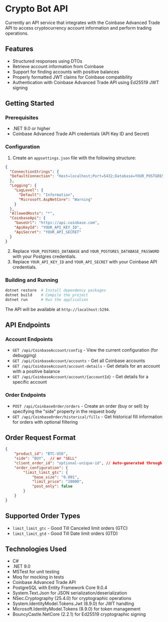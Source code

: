 # Crypto Bot API

Currently an API service that integrates with the Coinbase Advanced Trade API to access cryptocurrency account information and perform trading operations.

## Features

- Structured responses using DTOs
- Retrieve account information from Coinbase
- Support for finding accounts with positive balances
- Properly formatted JWT claims for Coinbase compatibility
- Authentication with Coinbase Advanced Trade API using Ed25519 JWT signing

## Getting Started

### Prerequisites

- .NET 9.0 or higher
- Coinbase Advanced Trade API credentials (API Key ID and Secret)

### Configuration

1. Create an `appsettings.json` file with the following structure:

```json
{
  "ConnectionStrings": {
  "DefaultConnection": "Host=localhost;Port=5432;Database=YOUR_POSTGRES_DATABASE;Username=postgres;Password=YOUR_POSTGRES_DATABASE_PASSWORD"
  },
  "Logging": {
    "LogLevel": {
      "Default": "Information",
      "Microsoft.AspNetCore": "Warning"
    }
  },
  "AllowedHosts": "*",
  "CoinbaseApi": {
    "baseUrl": "https://api.coinbase.com",
    "ApiKeyId": "YOUR_API_KEY_ID",
    "ApiSecret": "YOUR_API_SECRET"
  }
}
```

2. Replace `YOUR_POSTGRES_DATABASE` and `YOUR_POSTGRES_DATABASE_PASSWORD` with your Postgres credentials.
3. Replace `YOUR_API_KEY_ID` and `YOUR_API_SECRET` with your Coinbase API credentials.

### Building and Running

```bash
dotnet restore  # Install dependency packages 
dotnet build    # Compile the project
dotnet run      # Run the application
```

The API will be available at `http://localhost:5294`.

## API Endpoints

### Account Endpoints
- `GET /api/CoinbaseAccount/config` - View the current configuration (for debugging)
- `GET /api/CoinbaseAccount/accounts` - Get all Coinbase accounts
- `GET /api/CoinbaseAccount/account-details` - Get details for an account with a positive balance
- `GET /api/CoinbaseAccount/account/{accountId}` - Get details for a specific account

### Order Endpoints
- `POST /api/CoinbaseOrder/orders` - Create an order (buy or sell) by specifying the "side" property in the request body
- `GET /api/CoinbaseOrder/historical/fills` - Get historical fill information for orders with optional filtering

## Order Request Format
```json
{
    "product_id": "BTC-USD",
    "side": "BUY",  // or "SELL"
    "client_order_id": "optional-unique-id", // Auto-generated through the GenerateCoinbaseClientOrderId Utility
    "order_configuration": {
        "limit_limit_gtc": {
            "base_size": "0.001",
            "limit_price": "20000",
            "post_only": false
        }
    }
}
```

## Supported Order Types
- `limit_limit_gtc` - Good Till Canceled limit orders (GTC)
- `limit_limit_gtd` - Good Till Date limit orders (GTD)

## Technologies Used

- C#
- .NET 9.0
- MSTest for unit testing
- Moq for mocking in tests
- Coinbase Advanced Trade API
- PostgreSQL with Entity Framework Core 9.0.4
- System.Text.Json for JSON serialization/deserialization
- NSec.Cryptography (25.4.0) for cryptographic operations
- System.IdentityModel.Tokens.Jwt (8.9.0) for JWT handling
- Microsoft.IdentityModel.Tokens (8.9.0) for token management
- BouncyCastle.NetCore (2.2.1) for Ed25519 cryptographic signing